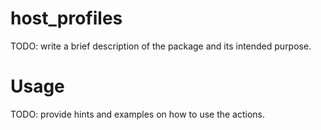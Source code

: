 # host_profiles
TODO: write a brief description of the package and its intended purpose.
# Usage
TODO: provide hints and examples on how to use the actions.

